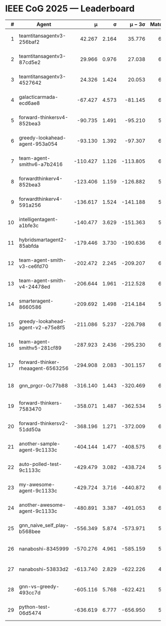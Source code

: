 # IEEE CoG 2025 — Leaderboard

| # | Agent | μ | σ | μ − 3σ | Matches | Updated |
|---:|---|---:|---:|---:|---:|---|
| 1 | teamtitansagentv3-256baf2 | 42.267 | 2.164 | 35.776 | 6506 | 2025-08-19 14:04 |
| 2 | teamtitansagentv3-87cd5e2 | 29.966 | 0.976 | 27.038 | 6672 | 2025-08-19 14:04 |
| 3 | teamtitansagentv3-4527642 | 24.326 | 1.424 | 20.053 | 6274 | 2025-08-19 14:04 |
| 4 | galacticarmada-ecd6ae8 | -67.427 | 4.573 | -81.145 | 6620 | 2025-08-19 14:04 |
| 5 | forward-thinkersv4-852bea3 | -90.735 | 1.491 | -95.210 | 5753 | 2025-08-19 14:04 |
| 6 | greedy-lookahead-agent-953a054 | -93.130 | 1.392 | -97.307 | 6188 | 2025-08-19 14:04 |
| 7 | team-agent-smithv6-a7b2416 | -110.427 | 1.126 | -113.805 | 6160 | 2025-08-19 14:04 |
| 8 | forwardthinkerv4-852bea3 | -123.406 | 1.159 | -126.882 | 5158 | 2025-08-19 14:04 |
| 9 | forwardthinkerv4-591a256 | -136.617 | 1.524 | -141.188 | 5732 | 2025-08-19 14:04 |
| 10 | intelligentagent-a1bfe3c | -140.477 | 3.629 | -151.363 | 5324 | 2025-08-19 14:04 |
| 11 | hybridsmartagent2-85abfda | -179.446 | 3.730 | -190.636 | 6086 | 2025-08-19 14:04 |
| 12 | team-agent-smith-v3-ce6fd70 | -202.472 | 2.245 | -209.207 | 6942 | 2025-08-19 14:04 |
| 13 | team-agent-smith-v4-24478ed | -206.644 | 1.961 | -212.528 | 6762 | 2025-08-19 14:04 |
| 14 | smarteragent-8660586 | -209.692 | 1.498 | -214.184 | 5465 | 2025-08-19 14:04 |
| 15 | greedy-lookahead-agent-v2-e75e8f5 | -211.086 | 5.237 | -226.798 | 6668 | 2025-08-19 14:04 |
| 16 | team-agent-smithv5-281cf89 | -287.923 | 2.436 | -295.230 | 6640 | 2025-08-19 14:04 |
| 17 | forward-thinker-rheaagent-6563256 | -294.908 | 2.083 | -301.157 | 6082 | 2025-08-19 14:04 |
| 18 | gnn_prgcr-0c77b88 | -316.140 | 1.443 | -320.469 | 6170 | 2025-08-19 14:04 |
| 19 | forward-thinkers-7583470 | -358.071 | 1.487 | -362.534 | 5860 | 2025-08-19 14:04 |
| 20 | forward-thinkersv2-51dd50a | -368.196 | 1.271 | -372.009 | 6682 | 2025-08-19 14:04 |
| 21 | another-sample-agent-9c1133c | -404.144 | 1.477 | -408.575 | 6320 | 2025-08-19 14:04 |
| 22 | auto-polled-test-9c1133c | -429.479 | 3.082 | -438.724 | 5960 | 2025-08-19 14:04 |
| 23 | my-awesome-agent-9c1133c | -429.724 | 3.716 | -440.872 | 6760 | 2025-08-19 14:04 |
| 24 | another-awesome-agent-9c1133c | -480.891 | 3.387 | -491.053 | 6940 | 2025-08-19 14:04 |
| 25 | gnn_naive_self_play-b568bee | -556.349 | 5.874 | -573.971 | 5300 | 2025-08-19 14:04 |
| 26 | nanaboshi-8345999 | -570.276 | 4.961 | -585.159 | 5540 | 2025-08-19 14:04 |
| 27 | nanaboshi-53833d2 | -613.740 | 2.829 | -622.226 | 4840 | 2025-08-19 14:04 |
| 28 | gnn-vs-greedy-493cc7d | -605.116 | 5.768 | -622.421 | 5340 | 2025-08-19 14:04 |
| 29 | python-test-06d5474 | -636.619 | 6.777 | -656.950 | 5090 | 2025-08-19 14:04 |
